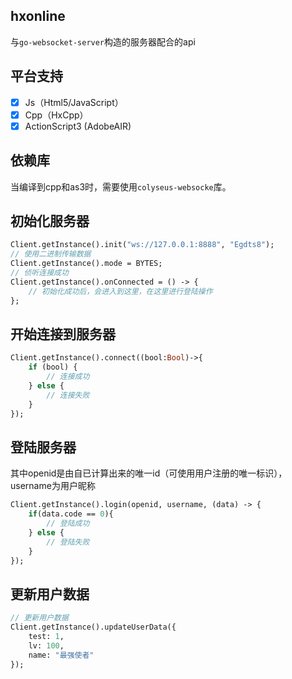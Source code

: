 ## hxonline
与`go-websocket-server`构造的服务器配合的api

## 平台支持
- [x] Js（Html5/JavaScript）
- [x] Cpp（HxCpp）
- [x] ActionScript3 (AdobeAIR)

## 依赖库
当编译到cpp和as3时，需要使用`colyseus-websocke`库。

## 初始化服务器
```haxe
Client.getInstance().init("ws://127.0.0.1:8888", "Egdts8");
// 使用二进制传输数据
Client.getInstance().mode = BYTES;
// 侦听连接成功
Client.getInstance().onConnected = () -> {
    // 初始化成功后，会进入到这里，在这里进行登陆操作
};
```

## 开始连接到服务器
```haxe
Client.getInstance().connect((bool:Bool)->{
    if (bool) {
        // 连接成功
    } else {
        // 连接失败
    }
});
```

## 登陆服务器
其中openid是由自已计算出来的唯一id（可使用用户注册的唯一标识），username为用户昵称
```haxe
Client.getInstance().login(openid, username, (data) -> {
    if(data.code == 0){
        // 登陆成功
    } else {
        // 登陆失败
    }
});
```

## 更新用户数据
```haxe
// 更新用户数据
Client.getInstance().updateUserData({
    test: 1,
    lv: 100,
    name: "最强使者"
});
```


